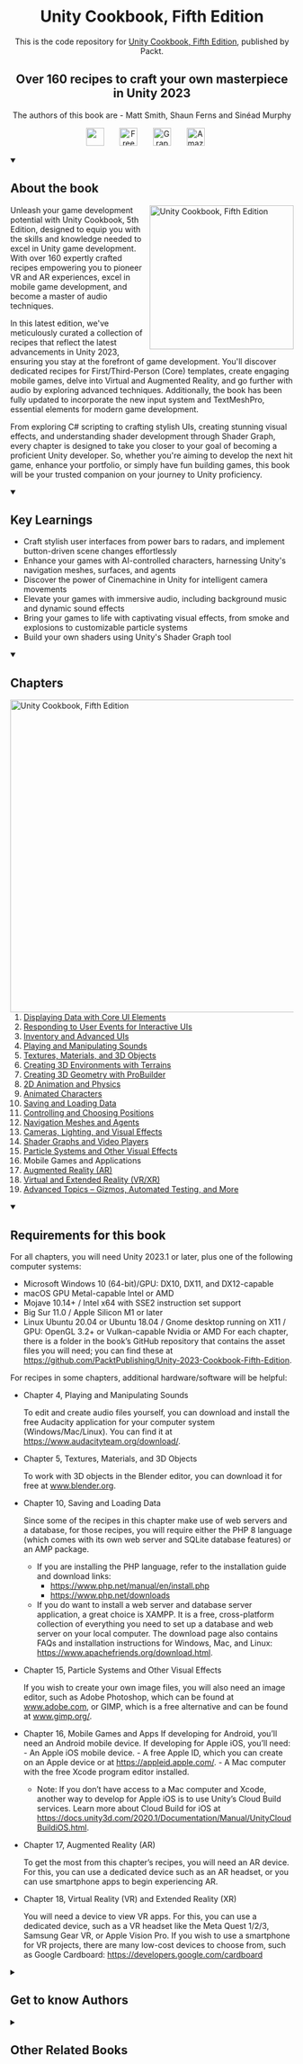 <h1 align="center">
Unity Cookbook, Fifth Edition</h1>
<p align="center">This is the code repository for <a href ="https://www.packtpub.com/product/unity-cookbook-fifth-edition/9781805123026"> Unity Cookbook, Fifth Edition</a>, published by Packt.
</p>

<h2 align="center">
Over 160 recipes to craft your own masterpiece in Unity 2023
</h2>
<p align="center">
The authors of this book are - Matt Smith, Shaun Ferns and Sinéad Murphy</p>

<p align="center">
   <a href="https://packt.link/unitydev" alt="Discord" title="Learn more on the Discord server"><img width="32px" src="https://cliply.co/wp-content/uploads/2021/08/372108630_DISCORD_LOGO_400.gif"/></a>
  &#8287;&#8287;&#8287;&#8287;&#8287;
  <a href="https://packt.link/free-ebook/9781805123026"><img width="32px" alt="Free PDF" title="Free PDF" src="https://cdn-icons-png.flaticon.com/512/4726/4726010.png"/></a>
 &#8287;&#8287;&#8287;&#8287;&#8287;
  <a href="https://packt.link/gbp/9781805123026"><img width="32px" alt="Graphic Bundle" title="Graphic Bundle" src="https://cdn-icons-png.flaticon.com/512/2659/2659360.png"/></a>
  &#8287;&#8287;&#8287;&#8287;&#8287;
   <a href="https://www.amazon.com/Unity-Cookbook-recipes-craft-masterpiece/dp/1805123025"><img width="32px" alt="Amazon" title="Get your copy" src="https://cdn-icons-png.flaticon.com/512/15466/15466027.png"/></a>
  &#8287;&#8287;&#8287;&#8287;&#8287;
</p>
<details open> 
  <summary><h2>About the book</summary>
<a href="https://www.packtpub.com/product/unity-cookbook-fifth-edition/9781805123026">
<img src="https://content.packt.com/B20993/cover_image_small.jpg" alt="Unity Cookbook, Fifth Edition" height="256px" align="right">
</a>
Unleash your game development potential with Unity Cookbook, 5th Edition, designed to equip you with the skills and knowledge needed to excel in Unity game development. With over 160 expertly crafted recipes empowering you to pioneer VR and AR experiences, excel in mobile game development, and become a master of audio techniques.

In this latest edition, we've meticulously curated a collection of recipes that reflect the latest advancements in Unity 2023, ensuring you stay at the forefront of game development. You'll discover dedicated recipes for First/Third-Person (Core) templates, create engaging mobile games, delve into Virtual and Augmented Reality, and go further with audio by exploring advanced techniques. Additionally, the book has been fully updated to incorporate the new input system and TextMeshPro, essential elements for modern game development.

From exploring C# scripting to crafting stylish UIs, creating stunning visual effects, and understanding shader development through Shader Graph, every chapter is designed to take you closer to your goal of becoming a proficient Unity developer.
So, whether you're aiming to develop the next hit game, enhance your portfolio, or simply have fun building games, this book will be your trusted companion on your journey to Unity proficiency.
</details>
<details open> 
  <summary><h2>Key Learnings</summary>
<ul>
  <li>Craft stylish user interfaces from power bars to radars, and implement button-driven scene changes effortlessly</li>
  <li>Enhance your games with AI-controlled characters, harnessing Unity's navigation meshes, surfaces, and agents</li>
  <li>Discover the power of Cinemachine in Unity for intelligent camera movements</li>
  <li>Elevate your games with immersive audio, including background music and dynamic sound effects</li>
  <li>Bring your games to life with captivating visual effects, from smoke and explosions to customizable particle systems</li>
  <li>Build your own shaders using Unity's Shader Graph tool</li>
</ul>

  </details>

<details open> 
  <summary><h2>Chapters</summary>
     <img src="https://cliply.co/wp-content/uploads/2020/02/372002150_DOCUMENTS_400px.gif" alt="Unity Cookbook, Fifth Edition" height="556px" align="right">
<ol>
  <li><a href="https://github.com/PacktPublishing/Unity-2023-Cookbook-Fifth-Edition/tree/main/01">Displaying Data with Core UI Elements</a></li>
  <li><a href="https://github.com/PacktPublishing/Unity-2023-Cookbook-Fifth-Edition/tree/main/02">Responding to User Events for Interactive UIs</a></li>
  <li><a href="https://github.com/PacktPublishing/Unity-2023-Cookbook-Fifth-Edition/tree/main/03">Inventory and Advanced UIs</a></li>
  <li><a href="https://github.com/PacktPublishing/Unity-2023-Cookbook-Fifth-Edition/tree/main/04">Playing and Manipulating Sounds</a></li>
  <li><a href="https://github.com/PacktPublishing/Unity-2023-Cookbook-Fifth-Edition/tree/main/05">Textures, Materials, and 3D Objects</a></li>
  <li><a href="https://github.com/PacktPublishing/Unity-2023-Cookbook-Fifth-Edition/tree/main/06">Creating 3D Environments with Terrains</a></li>
  <li><a href="https://github.com/PacktPublishing/Unity-2023-Cookbook-Fifth-Edition/tree/main/07">Creating 3D Geometry with ProBuilder</a></li>
  <li><a href="https://github.com/PacktPublishing/Unity-2023-Cookbook-Fifth-Edition/tree/main/08">2D Animation and Physics</a></li>
  <li><a href="https://github.com/PacktPublishing/Unity-2023-Cookbook-Fifth-Edition/tree/main/09">Animated Characters</a></li>
  <li><a href="https://github.com/PacktPublishing/Unity-2023-Cookbook-Fifth-Edition/tree/main/10">Saving and Loading Data</a></li>
  <li><a href="https://github.com/PacktPublishing/Unity-2023-Cookbook-Fifth-Edition/tree/main/11">Controlling and Choosing Positions</a></li>
  <li><a href="https://github.com/PacktPublishing/Unity-2023-Cookbook-Fifth-Edition/tree/main/12">Navigation Meshes and Agents</a></li>
  <li><a href="https://github.com/PacktPublishing/Unity-2023-Cookbook-Fifth-Edition/tree/main/13">Cameras, Lighting, and Visual Effects</a></li>
  <li><a href="https://github.com/PacktPublishing/Unity-2023-Cookbook-Fifth-Edition/tree/main/14">Shader Graphs and Video Players</a></li>
  <li><a href="https://github.com/PacktPublishing/Unity-2023-Cookbook-Fifth-Edition/tree/main/15">Particle Systems and Other Visual Effects</a></li>
  <li>Mobile Games and Applications</li>
  <li><a href="https://github.com/PacktPublishing/Unity-2023-Cookbook-Fifth-Edition/tree/main/17">Augmented Reality (AR)</a></li>
  <li><a href="https://github.com/PacktPublishing/Unity-2023-Cookbook-Fifth-Edition/tree/main/18">Virtual and Extended Reality (VR/XR)</a></li>
  <li><a href="https://github.com/PacktPublishing/Unity-2023-Cookbook-Fifth-Edition/tree/main/19">Advanced Topics – Gizmos, Automated Testing, and More</a></li>
</ol>

</details>


<details open> 
  <summary><h2>Requirements for this book</summary>

For all chapters, you will need Unity 2023.1 or later, plus one of the following computer systems:
- Microsoft Windows 10 (64-bit)/GPU: DX10, DX11, and DX12-capable
- macOS GPU Metal-capable Intel or AMD
- Mojave 10.14+ / Intel x64 with SSE2 instruction set support
- Big Sur 11.0 / Apple Silicon M1 or later
- Linux Ubuntu 20.04 or Ubuntu 18.04 / Gnome desktop running on X11 / GPU: OpenGL 3.2+ or Vulkan-capable Nvidia or AMD
For each chapter, there is a folder in the book’s GitHub repository that contains the asset files you will need; you can find these at https://github.com/PacktPublishing/Unity-2023-Cookbook-Fifth-Edition.

For recipes in some chapters, additional hardware/software will be helpful:
- Chapter 4, Playing and Manipulating Sounds

    To edit and create audio files yourself, you can download and install the free Audacity application
    for your computer system (Windows/Mac/Linux). You can find it at https://www.audacityteam.org/download/.

- Chapter 5, Textures, Materials, and 3D Objects

    To work with 3D objects in the Blender editor, you can download it for free at www.blender.org.

- Chapter 10, Saving and Loading Data

    Since some of the recipes in this chapter make use of web servers and a database, for
    those recipes, you will require either the PHP 8 language (which comes with its own
    web server and SQLite database features) or an AMP package.
    - If you are installing the PHP language, refer to the installation guide and download links:
        - https://www.php.net/manual/en/install.php
        - https://www.php.net/downloads
    - If you do want to install a web server and database server application, a great choice is
    XAMPP. It is a free, cross-platform collection of everything you need to set up a database
    and web server on your local computer. The download page also contains FAQs and
    installation instructions for Windows, Mac, and Linux: https://www.apachefriends.org/download.html.

- Chapter 15, Particle Systems and Other Visual Effects

    If you wish to create your own image files, you will also need an image editor, such as Adobe
    Photoshop, which can be found at www.adobe.com, or GIMP, which is a free alternative and
    can be found at www.gimp.org/.

- Chapter 16, Mobile Games and Apps
    If developing for Android, you’ll need an Android mobile device.
    If developing for Apple iOS, you’ll need:
        - An Apple iOS mobile device.
        - A free Apple ID, which you can create on an Apple device or at https://appleid.apple.com/.
        - A Mac computer with the free Xcode program editor installed.
   - Note: If you don’t have access to a Mac computer and Xcode, another way to
        develop for Apple iOS is to use Unity’s Cloud Build services. Learn more about
        Cloud Build for iOS at https://docs.unity3d.com/2020.1/Documentation/Manual/UnityCloudBuildiOS.html.

- Chapter 17, Augmented Reality (AR)

    To get the most from this chapter’s recipes, you will need an AR device. For this, you can use
    a dedicated device such as an AR headset, or you can use smartphone apps to begin experiencing
    AR.

- Chapter 18, Virtual Reality (VR) and Extended Reality (XR)

    You will need a device to view VR apps. For this, you can use a dedicated device, such as a VR
    headset like the Meta Quest 1/2/3, Samsung Gear VR, or Apple Vision Pro. If you wish to use a
    smartphone for VR projects, there are many low-cost devices to choose from, such as Google
    Cardboard: https://developers.google.com/cardboard
  </details>
    


<details> 
  <summary><h2>Get to know Authors</h2></summary>
   
_Matt Smith_ is senior lecturer at TU Dublin, the Technological University of Dublin, Ireland, specialising in XR and interactive multimedia. He leads the university’s DRIVE (Digital Realities, Interaction, and Virtual Environments) research group, and is currently supervising several PhD students in interaction design and XR technologies. In 1980, Matt started computer programming (on a ZX80). A few years later he submitted his first two games for the programming project component of his ‘O’-level computing certificate (aged 16). In 1985, Matt wrote the lyrics, and was a member of the band that played (and sang, sorry about that by the way) the music on the B-side of the audio cassette carrying the computer game Confuzion (the game/song has a Wikipedia page...). In 2024, No Starch Press will publish his PHP Crash Course. Matt is still (pleasantly!) surprised at the popularity of his Unity Cookbook series – whose beginning was a book proposal sent to Packt Publishing over 10 years ago.

_Shaun Ferns_ is an academic at TU Dublin, the Technological University of Dublin, Ireland, where he is a researcher in the DRIVE (Digital Realities, Interaction, and Virtual Environments) research group and an associate researcher at the Educational Informatics Lab (EILab) at OntarioTechU. Since 2016, he has been primarily researching and teaching multimedia development, and prior to that was involved in the delivery of several engineering programs. He is currently exploring the opportunities transmedia provides in improving user experience and engagement in cultural archive artifacts and serious games for the built environment. Shaun began to “play” with Unity when designing and building his house in 2010, developing an architectural walk-through to support the development of the design of the new home. Since then, he has been working on several Unity-based cultural projects and hopes to complete one soon! Shaun has taken up the challenge of playing the Irish tenor banjo and currently enjoys playing in Irish traditional music sessions with his friends. When not practicing, he can be found wandering the cliffs and mountains around Donegal or swimming its Atlantic shores.

_Sinéad Murphy_ is currently Data Analytics Manager for the Irish NGO Trócaire. She has over 25 years of computing experience, including freelance IT training and database consulting, university lecturing in mathematics, IT skills, and programming at TU Dublin (Ireland) and Middlesex University (London). She is a published academic, with undergraduate and postgraduate degrees in mathematics, computing, and data science. She is passionate about the use of IT for understanding and visualising data, and using that understanding to make meaningful differences in the world. She is currently exploring the use of Python and Unity for data analytics and interactive visualisations. 
</details>
<details> 
  <summary><h2>Other Related Books</h2></summary>
- [Unreal Engine 5 Game Development with C++ Scripting](https://www.packtpub.com/product/unreal-engine-5-game-development-with-c-scripting/9781804613931)
- [Godot 4 Game Development Projects - Second Edition](https://www.packtpub.com/product/godot-4-game-development-projects-second-edition/9781804610404)
- [Multiplayer Game Development with Unreal Engine 5](https://www.packtpub.com/product/multiplayer-game-development-with-unreal-engine-5/9781803232874)
</details>
